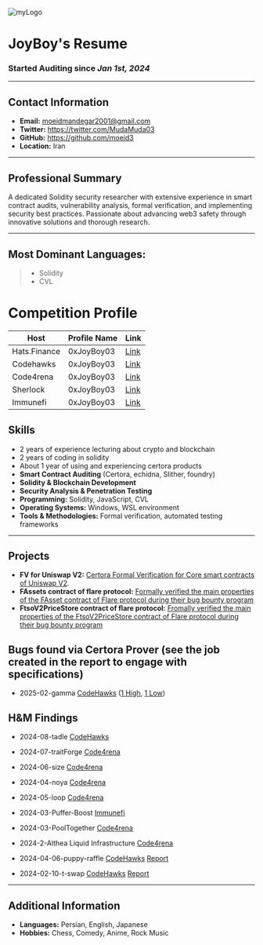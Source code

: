 ![myLogo](https://s30.picofile.com/file/8474889318/0xJoyBoy03_LE_auto_x2.jpg)


# JoyBoy's Resume

### Started Auditing **since** *Jan 1st, 2024*

---

## Contact Information
- **Email:** moeidmandegar2001@gmail.com
- **Twitter:** https://twitter.com/MudaMuda03
- **GitHub:** https://github.com/moeid3
- **Location:** Iran

---

## Professional Summary
A dedicated Solidity security researcher with extensive experience in smart contract audits, vulnerability analysis, formal verification, and implementing security best practices. Passionate about advancing web3 safety through innovative solutions and thorough research.

---


## Most Dominant Languages: 
> - Solidity
> - CVL

# <a name="Competition"></a>Competition Profile

| Host         | Profile Name | Link                                                                |
| ------------ | ------------ | ------------------------------------------------------------------- |
| Hats.Finance | 0xJoyBoy03   | [Link](https://app.hats.finance/profile/0xJoyBoy03)                 |
| Codehawks    | 0xJoyBoy03   | [Link](https://www.codehawks.com/profile/cls0sr25x0003gpko8v1wmk5r) |
| Code4rena    | 0xJoyBoy03   | [Link](https://code4rena.com/@0xJoyBoy03)                           |
| Sherlock     | 0xJoyBoy03   | [Link](https://audits.sherlock.xyz/watson/0xJoyBoy03)               |
| Immunefi     | 0xJoyBoy03   | [Link](about::blank)               |


## Skills
- 2 years of experience lecturing about crypto and blockchain
- 2 years of coding in solidity
- About 1 year of using and experiencing certora products
- **Smart Contract Auditing** (Certora, echidna, Slither, foundry)
- **Solidity & Blockchain Development**
- **Security Analysis & Penetration Testing**
- **Programming:** Solidity, JavaScript, CVL
- **Operating Systems:** Windows, WSL environment
- **Tools & Methodologies:** Formal verification, automated testing frameworks

---

## Projects
- **FV for Uniswap V2:** [Certora Formal Verification for Core smart contracts of Uniswap V2](https://github.com/moeid3/Certora-for-Uniswap-v2-core).
- **FAssets contract of flare protocol:** [Formally verified the main properties of the FAsset contract of Flare protocol during their bug bounty program](https://prover.certora.com/output/604718/b2cede02950143c89526aaf501553c2e/?anonymousKey=1db3891225c431415b4602d301ebbae48e5d61ec) 
- **FtsoV2PriceStore contract of flare protocol:** [Fromally verified the main properties of the FtsoV2PriceStore contract of Flare protocol during their bug bounty program](https://prover.certora.com/output/604718/c05414eb58ba4e62835634df0367eee2/?anonymousKey=94038ef20f667a2aaadea15d0809c0aad3382e1a)


## Bugs found via Certora Prover (see the job created in the report to engage with specifications)

- 2025-02-gamma [CodeHawks](https://codehawks.cyfrin.io/c/2025-02-gamma) ([1 High](https://codehawks.cyfrin.io/c/2025-02-gamma/s/420), [1 Low](https://codehawks.cyfrin.io/c/2025-02-gamma/s/312))


## H&M Findings

- 2024-08-tadle [CodeHawks](https://codehawks.cyfrin.io/c/2024-08-tadle)

- 2024-07-traitForge [Code4rena](https://code4rena.com/audits/2024-07-traitforge)

- 2024-06-size [Code4rena](https://code4rena.com/audits/2024-06-size)

- 2024-04-noya [Code4rena](https://code4rena.com/audits/2024-04-noya)

- 2024-05-loop [Code4rena](https://code4rena.com/audits/2024-05-loopfi)

- 2024-03-Puffer-Boost [Immunefi](https://immunefi.com/bounty/pufferfinance-boost/)

- 2024-03-PoolTogether [Code4rena](https://code4rena.com/audits/2024-03-pooltogether#top)

- 2024-2-Althea Liquid Infrastructure [Code4rena](https://code4rena.com/audits/2024-02-althea-liquid-infrastructure#top)

- 2024-04-06-puppy-raffle [CodeHawks](https://www.codehawks.com/contests/clo383y5c000jjx087qrkbrj8) [Report](https://github.com/moeid3/Audits/blob/main/reports/2024-04-06-puppy-raffle.pdf)

- 2024-02-10-t-swap [CodeHawks](https://codehawks.cyfrin.io/c/2024-06-t-swap) [Report](https://github.com/moeid3/Audits/blob/main/reports/2024-02-10-t-swap.pdf)


---

## Additional Information
- **Languages:** Persian, English, Japanese
- **Hobbies:** Chess, Comedy, Anime, Rock Music

